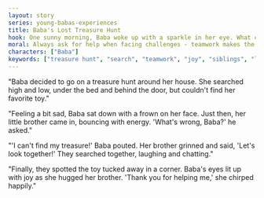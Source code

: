 ```yaml
---
layout: story
series: young-babas-experiences
title: Baba's Lost Treasure Hunt
hook: One sunny morning, Baba woke up with a sparkle in her eye. What could she be searching for today?
moral: Always ask for help when facing challenges - teamwork makes the dream work!
characters: ["Baba"]
keywords: ["treasure hunt", "search", "teamwork", "joy", "siblings", "laughter", "happiness"]
---
```


"Baba decided to go on a treasure hunt around her house. She searched high and low, under the bed and behind the door, but couldn't find her favorite toy."

"Feeling a bit sad, Baba sat down with a frown on her face. Just then, her little brother came in, bouncing with energy. 'What's wrong, Baba?' he asked."

"'I can't find my treasure!' Baba pouted. Her brother grinned and said, 'Let's look together!' They searched together, laughing and chatting."

"Finally, they spotted the toy tucked away in a corner. Baba's eyes lit up with joy as she hugged her brother. 'Thank you for helping me,' she chirped happily."
